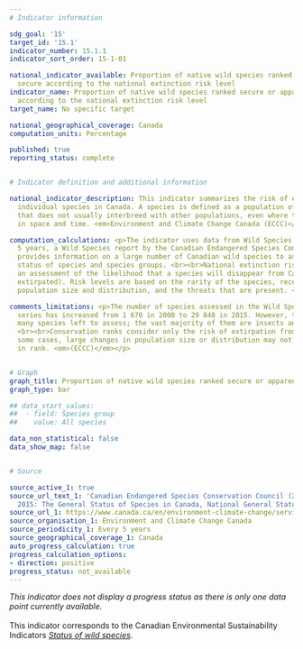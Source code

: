 ```yaml
---
# Indicator information

sdg_goal: '15'
target_id: '15.1'
indicator_number: 15.1.1
indicator_sort_order: 15-1-01

national_indicator_available: Proportion of native wild species ranked secure or apparently
  secure according to the national extinction risk level
indicator_name: Proportion of native wild species ranked secure or apparently secure
  according to the national extinction risk level
target_name: No specific target

national_geographical_coverage: Canada
computation_units: Percentage

published: true
reporting_status: complete


# Indicator definition and additional information

national_indicator_description: This indicator summarizes the risk of extinction for
  individual species in Canada. A species is defined as a population of organisms
  that does not usually interbreed with other populations, even where they overlap
  in space and time. <em>Environment and Climate Change Canada (ECCC)</em>

computation_calculations: <p>The indicator uses data from Wild Species 2015. Every
  5 years, a Wild Species report by the Canadian Endangered Species Conservation Council
  provides information on a large number of Canadian wild species to assess the general
  status of species and species groups. <br><br>National extinction risk levels are
  an assessment of the likelihood that a species will disappear from Canada (become
  extirpated). Risk levels are based on the rarity of the species, recent trends in
  population size and distribution, and the threats that are present. <em>(ECCC)</em></p>

comments_limitations: <p>The number of species assessed in the Wild Species report
  series has increased from 1 670 in 2000 to 29 848 in 2015. However, there are still
  many species left to assess; the vast majority of them are insects and other invertebrates.
  <br><br>Conservation ranks consider only the risk of extirpation from Canada. In
  some cases, large changes in population size or distribution may not trigger a change
  in rank. <em>(ECCC)</em></p>


# Graph
graph_title: Proportion of native wild species ranked secure or apparently secure
graph_type: bar

## data_start_values:
##  - field: Species group
##    value: All species

data_non_statistical: false
data_show_map: false


# Source

source_active_1: true
source_url_text_1: 'Canadian Endangered Species Conservation Council (2016) Wild Species
  2015: The General Status of Species in Canada, National General Status Working Group.'
source_url_1: https://www.canada.ca/en/environment-climate-change/services/environmental-indicators/status-wild-species.html
source_organisation_1: Environment and Climate Change Canada
source_periodicity_1: Every 5 years
source_geographical_coverage_1: Canada
auto_progress_calculation: true
progress_calculation_options:
- direction: positive
progress_status: not_available
---
```

<i>This indicator does not display a progress status as there is only one data point currently available.</i><br><br>
This indicator corresponds to the Canadian Environmental Sustainability Indicators <a href="https://www.canada.ca/en/environment-climate-change/services/environmental-indicators/status-wild-species.html"> <em>Status of wild species</em></a>.
